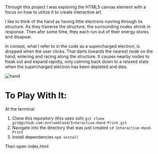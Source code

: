 Through this project I was exploring the HTML5 canvas element with a focus on how to utilize it to create interactive art. 

I like to think of the hand as having little electrons running through its structure. As they traverse the structure, the surrounding nodes shrink in response. Then afer some time, they each run out of their energy stores and disapear.

In contast, what I refer to in the code as a supercharged electron, is dropped when the user clicks. That darts towards the nearest node on the hand, entering and racing along the structure. It causes nearby nodes to freak out and expand rapidly, only calming back down to a relaxed state when the supercharged electron has been depleted and dies.

![hand](https://user-images.githubusercontent.com/40576412/47813624-03f7d400-dd22-11e8-8aaf-ed9481c3511f.gif)

# To Play With It:
At the terminal:
1. Clone this repository (this uses ssh)
  `git clone git@github.com:notrueblood/Interactive-Hand-Print.git`
2. Navigate into the directory that was just created
  `cd Interactive-Hand-Print`
3. Install dependencies
  `npm install`

Then open index.html
